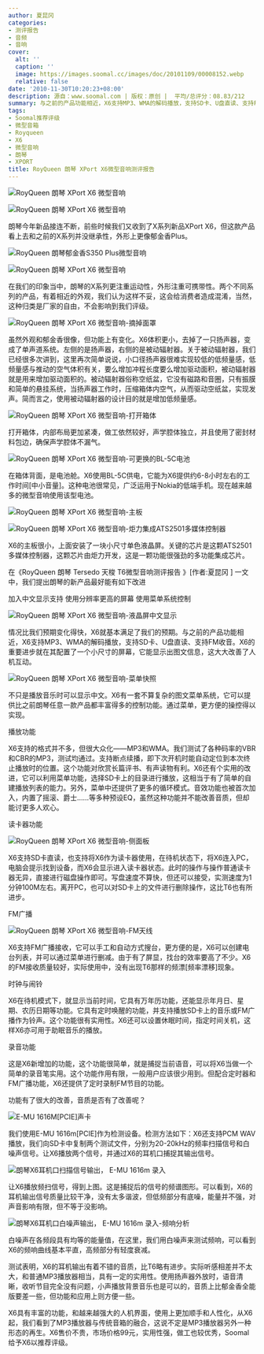 ```yaml
---
author: 夏昆冈
categories:
- 测评报告
- 音频
- 音响
cover:
  alt: ''
  caption: ''
  image: https://images.soomal.cc/images/doc/20101109/00008152.webp
  relative: false
date: '2010-11-30T10:20:23+08:00'
description: 源自：www.soomal.com | 版权：原创 |  平均/总评分：08.83/212
summary: 与之前的产品功能相近，X6支持MP3、WMA的解码播放，支持SD卡、U盘直读、支持FM收音。X6的重要进步就在其配置了一个小尺寸的屏幕，它能显示出图文信息，这大大改善了人机互动。X6有一套不算复杂的图文菜单系统，它可以提供比之前朗琴任意一款产品都丰富得多的控制功能。通过菜单，更方便的操控得以实现。
tags:
- Soomal推荐评级
- 微型音箱
- Royqueen
- X6
- 微型音响
- 朗琴
- XPORT
title: RoyQueen 朗琴 XPort X6微型音响测评报告
---
```


![RoyQueen 朗琴 XPort X6 微型音响](https://images.soomal.cc/images/doc/20101109/00008153.webp)



![RoyQueen 朗琴 XPort X6 微型音响](https://images.soomal.cc/images/doc/20101109/00008152.webp)



朗琴今年新品接连不断，前些时候我们又收到了X系列新品XPort X6，但这款产品看上去和之前的X系列并没继承性，外形上更像郁金香Plus。



![RoyQueen 朗琴郁金香S350 Plus微型音响](https://images.soomal.cc/images/doc/20100901/00007022.webp)



![RoyQueen 朗琴 XPort X6 微型音响](https://images.soomal.cc/images/doc/20101109/00008154.webp)



在我们的印象当中，朗琴的X系列更注重运动性，外形注重可携带性。两个不同系列的产品，有着相近的外观，我们认为这样不妥，这会给消费者造成混淆，当然，这种归类是厂家的自由，不会影响到我们评级。



![RoyQueen 朗琴 XPort X6 微型音响-摘掉面罩](https://images.soomal.cc/images/doc/20101109/00008159.webp)



虽然外观和郁金香很像，但功能上有变化。X6体积更小，去掉了一只扬声器，变成了单声道系统。左侧的是扬声器，右侧的是被动辐射器。关于被动辐射器，我们已经很多次讲到，这里再次简单说说，小口径扬声器很难实现较低的低频量感，低频量感与推动的空气体积有关，要么增加冲程长度要么增加驱动面积，被动辐射器就是用来增加驱动面积的。被动辐射器俗称空纸盆，它没有磁路和音圈，只有振膜和简单的悬挂系统，当扬声器工作时，压缩箱体内空气，从而驱动空纸盆，实现发声。简而言之，使用被动辐射器的设计目的就是增加低频量感。



![RoyQueen 朗琴 XPort X6 微型音响-打开箱体](https://images.soomal.cc/images/doc/20101109/00008160.webp)



打开箱体，内部布局更加紧凑，做工依然较好，声学腔体独立，并且使用了密封材料包边，确保声学腔体不漏气。



![RoyQueen 朗琴 XPort X6 微型音响-可更换的BL-5C电池](https://images.soomal.cc/images/doc/20101109/00008168.webp)



在箱体背面，是电池舱。X6使用BL-5C供电，它能为X6提供约6-8小时左右的工作时间[中小音量]。这种电池很常见，广泛运用于Nokia的低端手机。现在越来越多的微型音响使用该型电池。



![RoyQueen 朗琴 XPort X6 微型音响-主板](https://images.soomal.cc/images/doc/20101109/00008163.webp)



![RoyQueen 朗琴 XPort X6 微型音响-炬力集成ATS2501多媒体控制器](https://images.soomal.cc/images/doc/20101109/00008164.webp)



X6的主板很小，上面安装了一块小尺寸单色液晶屏。关键的芯片是这颗ATS2501多媒体控制器，这颗芯片由炬力开发，这是一颗功能很强劲的多功能集成芯片。



在《RoyQueen 朗琴 Tersedo 天梭 T6微型音响测评报告 》[作者:夏昆冈 ]
一文中，我们提出朗琴的新产品最好能有如下改进



加入中文显示支持
使用分辨率更高的屏幕
使用菜单系统控制



![RoyQueen 朗琴 XPort X6 微型音响-液晶屏中文显示](https://images.soomal.cc/images/doc/20101129/00008427.webp)



情况比我们预期变化得快，X6就基本满足了我们的预期。与之前的产品功能相近，X6支持MP3、WMA的解码播放，支持SD卡、U盘直读、支持FM收音。X6的重要进步就在其配置了一个小尺寸的屏幕，它能显示出图文信息，这大大改善了人机互动。



![RoyQueen 朗琴 XPort X6 微型音响-菜单快照](https://images.soomal.cc/images/doc/20101129/00008428.webp)



不只是播放音乐时可以显示中文。X6有一套不算复杂的图文菜单系统，它可以提供比之前朗琴任意一款产品都丰富得多的控制功能。通过菜单，更方便的操控得以实现。



播放功能



X6支持的格式并不多，但很大众化――MP3和WMA。我们测试了各种码率的VBR和CBR的MP3，测试均通过。支持断点续播，即下次开机时能自动定位到本次终止播放时的位置。这个功能对欣赏长篇评书、有声读物有利。X6还有个实用的改进，它可以利用菜单功能，选择SD卡上的目录进行播放，这相当于有了简单的自建播放列表的能力。另外，菜单中还提供了更多的循环模式。音效功能也被首次加入，内置了摇滚、爵士……等多种预设EQ，虽然这种功能并不能改善音质，但却能讨更多人欢心。



读卡器功能



![RoyQueen 朗琴 XPort X6 微型音响-侧面板](https://images.soomal.cc/images/doc/20101109/00008157.webp)



X6支持SD卡直读，也支持将X6作为读卡器使用，在待机状态下，将X6连入PC，电脑会提示找到设备，而X6会显示进入读卡器状态。此时的操作与操作普通读卡器无异，直接进行磁盘操作即可。写盘速度不算快，但还可以接受，实测速度为1分钟100M左右。离开PC，也可以对SD卡上的文件进行删除操作，这比T6也有所进步。



FM广播



![RoyQueen 朗琴 XPort X6 微型音响-FM天线](https://images.soomal.cc/images/doc/20101109/00008167.webp)



X6支持FM广播接收，它可以手工和自动方式搜台，更方便的是，X6可以创建电台列表，并可以通过菜单进行删减。由于有了屏显，找台的效率要高了不少。X6的FM接收质量较好，实际使用中，没有出现T6那样的频漂[频率漂移]现象。



时钟与闹铃



X6在待机模式下，就显示当前时间，它具有万年历功能，还能显示年月日、星期、农历日期等功能。它具有定时唤醒的功能，并支持播放SD卡上的音乐或FM广播作为铃声。这个功能很有实用性。X6还可以设置休眠时间，指定时间关机，这样X6亦可用于助眠音乐的播放。



录音功能



这是X6新增加的功能，这个功能很简单，就是捕捉当前语音，可以将X6当做一个简单的录音笔实用。这个功能作用有限，一般用户应该很少用到。但配合定时器和FM广播功能，X6还提供了定时录制FM节目的功能。



功能有了很大的改善，音质是否有了改善呢？



![E-MU 1616M[PCIE]声卡](https://images.soomal.cc/images/doc/20101127/00008383.webp)



我们使用E-MU 1616m[PCIE]作为检测设备。检测方法如下：X6还支持PCM WAV播放，我们向SD卡中复制两个测试文件，分别为20-20kHz的频率扫描信号和白噪声信号。让X6播放两个信号，并通过X6的耳机口捕捉其输出信号。



![朗琴X6耳机口扫描信号输出， E-MU 1616m 录入](https://images.soomal.cc/images/doc/20101129/00008438.webp)



让X6播放频扫信号，得到上图。这是捕捉后的信号的频谱图形。可以看到，X6的耳机输出信号质量比较干净，没有太多谐波，但低频部分有底噪，能量并不强，对声音影响有限，但不等于没影响。



![朗琴X6耳机口白噪声输出， E-MU 1616m 录入-频响分析](https://images.soomal.cc/images/doc/20101129/00008439.webp)



白噪声在各频段具有均等的能量值，在这里，我们用白噪声来测试频响，可以看到X6的频响曲线基本平直，高频部分有轻度衰减。



测试表明，X6的耳机输出有着不错的音质，比T6略有进步。实际听感相差并不太大，和普通MP3播放器相当，具有一定的实用性。使用扬声器外放时，语音清晰，收听节目完全没有问题，小声播放背景音乐也是可以的，音质上比郁金香全能版要差一些，但功能和应用上则方便一些。



X6具有丰富的功能，和越来越强大的人机界面，使用上更加顺手和人性化，从X6起，我们看到了MP3播放器与传统音箱的融合，这说不定是MP3播放器另外一种形态的再生。X6售价不贵，市场价格99元，实用性强，做工也较优秀，Soomal给予X6以推荐评级。